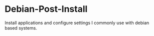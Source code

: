 # Debian-Post-Install
Install applications and configure settings I commonly use with debian based systems.
